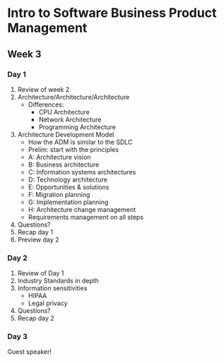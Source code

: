 # Intro to Software Business Product Management
## Week 3
### Day 1
1. Review of week 2
2. Architecture/Architecture/Architecture
	* Differences:
		* CPU Architecture
		* Network Architecture
		* Programming Architecture
3. Architecture Development Model
	* How the ADM is similar to the SDLC
	* Prelim: start with the principles
	* A: Architecture vision
	* B: Business architecture
	* C: Information systems architectures
	* D: Technology architecture
	* E: Opportunities & solutions
	* F: Migration planning
	* G: Implementation planning
	* H: Architecture change management
	* Requirements management on all steps
4. Questions?
5. Recap day 1
6. Preview day 2

### Day 2
1. Review of Day 1
2. Industry Standards in depth
3. Information sensitivities
	* HIPAA
	* Legal privacy
4. Questions?
5. Recap day 2

### Day 3
Guest speaker!
